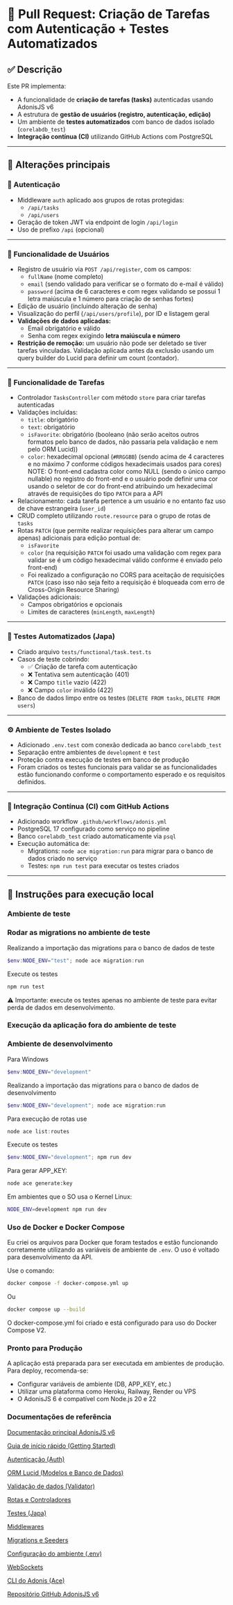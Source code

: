 # 🚀 Pull Request: Criação de Tarefas com Autenticação + Testes Automatizados

## ✅ Descrição

Este PR implementa:

- A funcionalidade de **criação de tarefas (tasks)** autenticadas usando AdonisJS v6
- A estrutura de **gestão de usuários (registro, autenticação, edição)**
- Um ambiente de **testes automatizados** com banco de dados isolado (`corelabdb_test`)
- **Integração contínua (CI)** utilizando GitHub Actions com PostgreSQL

---

## 🧱 Alterações principais

### 🔐 Autenticação

- Middleware `auth` aplicado aos grupos de rotas protegidas:
  - `/api/tasks`
  - `/api/users`
- Geração de token JWT via endpoint de login `/api/login`
- Uso de prefixo `/api` (opcional)

---

### 👤 Funcionalidade de Usuários

- Registro de usuário via `POST /api/register`, com os campos:
  - `fullName` (nome completo)
  - `email`  (sendo validado para verificar se o formato do e-mail é válido)
  - `password` (acima de 6 caracteres e com regex validando se possui 1 letra maiúscula e 1 número para criação de senhas fortes)
- Edição de usuário (incluindo alteração de senha)
- Visualização do perfil (`/api/users/profile`), por ID e listagem geral
- **Validações de dados aplicadas:**
  - Email obrigatório e válido
  - Senha com regex exigindo **letra maiúscula e número**
- **Restrição de remoção:** um usuário não pode ser deletado se tiver tarefas vinculadas. Validação aplicada antes da exclusão usando um query builder do Lucid para definir um count (contador).

---

### 📝 Funcionalidade de Tarefas

- Controlador `TasksController` com método `store` para criar tarefas autenticadas
- Validações incluídas:
  - `title`: obrigatório
  - `text`: obrigatório
  - `isFavorite`: obrigatório (booleano (não serão aceitos outros formatos pelo banco de dados, não passaria pela validação e nem pelo ORM Lucid))
  - `color`: hexadecimal opcional (`#RRGGBB`) (sendo acima de 4 caracteres e no máximo 7 conforme códigos hexadecimais usados para cores)  
NOTE: O front-end cadastra color como NULL (sendo o único campo nullable) no registro do front-end e o usuário pode definir uma cor usando o seletor de cor do front-end atribuindo um hexadecimal através de requisições do tipo `PATCH` para a API
- Relacionamento: cada tarefa pertence a um usuário e no entanto faz uso de chave estrangeira (`user_id`)
- CRUD completo utilizando `route.resource` para o grupo de rotas de `tasks`
- Rotas `PATCH` (que permite realizar requisições para alterar um campo apenas) adicionais para edição pontual de:
  - `isFavorite`
  - `color` (na requisição `PATCH` foi usado uma validação com regex para validar se é um código hexadecimal válido conforme é enviado pelo front-end)
  - Foi realizado a configuração no CORS para aceitação de requisições `PATCH` (caso isso não seja feito a requisição é bloqueada com erro de Cross-Origin Resource Sharing)
- Validações adicionais:
  - Campos obrigatórios e opcionais
  - Limites de caracteres (`minLength`, `maxLength`)

---

### 🧪 Testes Automatizados (Japa)

- Criado arquivo `tests/functional/task.test.ts`
- Casos de teste cobrindo:
  - ✅ Criação de tarefa com autenticação
  - ❌ Tentativa sem autenticação (401)
  - ❌ Campo `title` vazio (422)
  - ❌ Campo `color` inválido (422)
- Banco de dados limpo entre os testes (`DELETE FROM tasks`, `DELETE FROM users`)

---

### ⚙️ Ambiente de Testes Isolado

- Adicionado `.env.test` com conexão dedicada ao banco `corelabdb_test`
- Separação entre ambientes de `development` e `test`
- Proteção contra execução de testes em banco de produção
- Foram criados os testes funcionais para validar se as funcionalidades estão funcionando conforme o comportamento esperado e os requisitos definidos.

---

### 🤖 Integração Contínua (CI) com GitHub Actions

- Adicionado workflow `.github/workflows/adonis.yml`
- PostgreSQL 17 configurado como serviço no pipeline
- Banco `corelabdb_test` criado automaticamente via `psql`
- Execução automática de:
  - Migrations: `node ace migration:run` para migrar para o banco de dados criado no serviço
  - Testes: `npm run test` para executar os testes criados

---

## 🧪 Instruções para execução local

### Ambiente de teste

### Rodar as migrations no ambiente de teste

Realizando a importação das migrations para o banco de dados de teste

```powershell
$env:NODE_ENV="test"; node ace migration:run
```

Execute os testes

```powershell
npm run test
```

⚠️ Importante: execute os testes apenas no ambiente de teste para evitar perda de dados em desenvolvimento.

### Execução da aplicação fora do ambiente de teste

### Ambiente de desenvolvimento

Para Windows

```powershell
$env:NODE_ENV="development"
```

Realizando a importação das migrations para o banco de dados de desenvolvimento

```powershell
$env:NODE_ENV="development"; node ace migration:run
```

Para execução de rotas use

```powershell
node ace list:routes
```

Execute os testes

```powershell
$env:NODE_ENV="development"; npm run dev
```

Para gerar APP_KEY:

```bash
node ace generate:key
```

Em ambientes que o SO usa o Kernel Linux:

```bash
NODE_ENV=development npm run dev
```

### Uso de Docker e Docker Compose

Eu criei os arquivos para Docker que foram testados e estão funcionando corretamente utilizando as variáveis de ambiente de `.env`. O uso é voltado para desenvolvimento da API.

Use o comando:

```bash
docker compose -f docker-compose.yml up
```

Ou

```bash
docker compose up --build
```

O docker-compose.yml foi criado e está configurado para uso do Docker Compose V2.

### Pronto para Produção

A aplicação está preparada para ser executada em ambientes de produção. Para deploy, recomenda-se:

- Configurar variáveis de ambiente (DB, APP_KEY, etc.)
- Utilizar uma plataforma como Heroku, Railway, Render ou VPS
- O AdonisJS 6 é compatível com Node.js 20 e 22

### Documentações de referência

[Documentação principal AdonisJS v6](https://docs.adonisjs.com/)

[Guia de início rápido (Getting Started)](https://docs.adonisjs.com/guides/start)

[Autenticação (Auth)](https://docs.adonisjs.com/guides/authentication)

[ORM Lucid (Modelos e Banco de Dados)](https://docs.adonisjs.com/guides/lucid)

[Validação de dados (Validator)](https://docs.adonisjs.com/guides/validator)

[Rotas e Controladores](https://docs.adonisjs.com/guides/routing)

[Testes (Japa)](https://docs.adonisjs.com/guides/testing)

[Middlewares](https://docs.adonisjs.com/guides/middleware)

[Migrations e Seeders](https://docs.adonisjs.com/guides/migrations)

[Configuração do ambiente (.env)](https://docs.adonisjs.com/guides/environment-variables)

[WebSockets](https://docs.adonisjs.com/guides/websocket)

[CLI do Adonis (Ace)](https://docs.adonisjs.com/guides/cli)

[Repositório GitHub AdonisJS v6](https://github.com/adonisjs/core)
